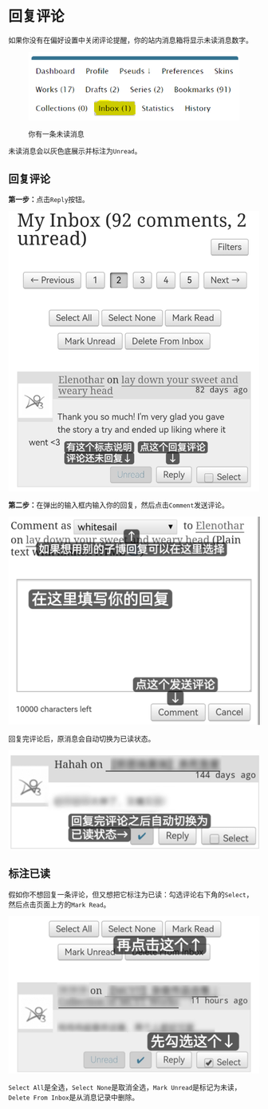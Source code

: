 # 回复评论

如果你没有在偏好设置中关闭评论提醒，你的站内消息箱将显示未读消息数字。

<figure><img src="../../../.gitbook/assets/image (8) (2).png" alt=""><figcaption><p>你有一条未读消息</p></figcaption></figure>

未读消息会以灰色底展示并标注为`Unread`。

## 回复评论

**第一步：**&#x70B9;击`Reply`按钮。

![](../../../.gitbook/assets/MTXX_MH20230313_224830007.jpg)

**第二步：**&#x5728;弹出的输入框内输入你的回复，然后点击`Comment`发送评论。

![](../../../.gitbook/assets/MTXX_MH20230313_225128091.jpg)

回复完评论后，原消息会自动切换为已读状态。

![](../../../.gitbook/assets/MTXX_MH20230313_225339504.jpg)

## 标注已读

假如你不想回复一条评论，但又想把它标注为已读：勾选评论右下角的`Select`，然后点击页面上方的`Mark Read`。

![](../../../.gitbook/assets/MTXX_MH20230313_225540133.jpg)

`Select All`是全选，`Select None`是取消全选，`Mark Unread`是标记为未读，`Delete From Inbox`是从消息记录中删除。
